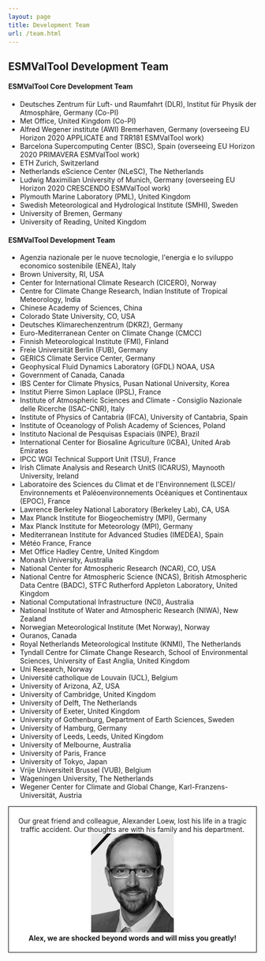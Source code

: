 ```yaml
---
layout: page
title: Development Team
url: /team.html
---
```

## ESMValTool Development Team

#### ESMValTool Core Development Team

* Deutsches Zentrum für Luft- und Raumfahrt (DLR), Institut für Physik der Atmosphäre, Germany (Co-PI)
* Met Office, United Kingdom (Co-PI)
* Alfred Wegener institute (AWI) Bremerhaven, Germany (overseeing EU Horizon 2020 APPLICATE and TRR181 ESMValTool work)
* Barcelona Supercomputing Center (BSC), Spain (overseeing EU Horizon 2020 PRIMAVERA ESMValTool work)
* ETH Zurich, Switzerland
* Netherlands eScience Center (NLeSC), The Netherlands
* Ludwig Maximilian University of Munich, Germany (overseeing EU Horizon 2020 CRESCENDO ESMValTool work)
* Plymouth Marine Laboratory (PML), United Kingdom
* Swedish Meteorological and Hydrological Institute (SMHI), Sweden
* University of Bremen, Germany
* University of Reading, United Kingdom

#### ESMValTool Development Team

* Agenzia nazionale per le nuove tecnologie, l'energia e lo sviluppo economico sostenibile (ENEA), Italy
* Brown University, RI, USA
* Center for International Climate Research (CICERO), Norway
* Centre for Climate Change Research, Indian Institute of Tropical Meteorology, India</li>
* Chinese Academy of Sciences, China
* Colorado State University, CO, USA
* Deutsches Klimarechenzentrum (DKRZ), Germany
* Euro-Mediterranean Center on Climate Change (CMCC)
* Finnish Meteorological Institute (FMI), Finland
* Freie Universität Berlin (FUB), Germany
* GERICS Climate Service Center, Germany
* Geophysical Fluid Dynamics Laboratory (GFDL) NOAA, USA
* Government of Canada, Canada
* IBS Center for Climate Physics, Pusan National University, Korea
* Institut Pierre Simon Laplace (IPSL), France
* Institute of Atmospheric Sciences and Climate - Consiglio Nazionale delle Ricerche (ISAC-CNR), Italy
* Institute of Physics of Cantabria (IFCA), University of Cantabria, Spain
* Institute of Oceanology of Polish Academy of Sciences, Poland
* Instituto Nacional de Pesquisas Espaciais (INPE), Brazil
* International Center for Biosaline Agriculture (ICBA), United Arab Emirates
* IPCC WGI Technical Support Unit (TSU), France
* Irish Climate Analysis and Research UnitS (ICARUS), Maynooth University, Ireland
* Laboratoire des Sciences du Climat et de l'Environnement (LSCE)/ Environnements et Paléoenvironnements Océaniques et Continentaux (EPOC), France
* Lawrence Berkeley National Laboratory (Berkeley Lab), CA, USA
* Max Planck Institute for Biogeochemistry (MPI), Germany
* Max Planck Institute for Meteorology (MPI), Germany
* Mediterranean Institute for Advanced Studies (IMEDEA), Spain
* Météo France, France
* Met Office Hadley Centre, United Kingdom
* Monash University, Australia
* National Center for Atmospheric Research (NCAR), CO, USA
* National Centre for Atmospheric Science (NCAS), British Atmospheric Data Centre (BADC), STFC Rutherford Appleton Laboratory, United Kingdom
* National Computational Infrastructure (NCI), Australia
* National Institute of Water and Atmospheric Research (NIWA), New Zealand
* Norwegian Meteorological Institute (Met Norway), Norway
* Ouranos, Canada
* Royal Netherlands Meteorological Institute (KNMI), The Netherlands
* Tyndall Centre for Climate Change Research, School of Environmental Sciences, University of East Anglia, United Kingdom
* Uni Research, Norway
* Université catholique de Louvain (UCL), Belgium
* University of Arizona, AZ, USA
* University of Cambridge, United Kingdom
* University of Delft, The Netherlands
* University of Exeter, United Kingdom
* University of Gothenburg, Department of Earth Sciences, Sweden
* University of Hamburg, Germany
* University of Leeds, Leeds, United Kingdom
* University of Melbourne, Australia
* University of Paris, France
* University of Tokyo, Japan
* Vrije Universiteit Brussel (VUB), Belgium
* Wageningen University, The Netherlands
* Wegener Center for Climate and Global Change, Karl-Franzens-Universität, Austria

<div style="border:1px solid black; padding-top: 20px;padding-bottom: 20px; background-color:white">
<center>
Our great friend and colleague, Alexander Loew, lost his life in a tragic traffic accident.
Our thoughts are with his family and his department.
<br>
<img src="/assets/images/Alex_trauer.jpg" height="200px">
<br>
<b>Alex, we are shocked beyond words and will miss you greatly!</b>
</center>
</div>
